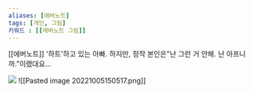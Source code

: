 ```yaml
---
aliases: [에버노트]
tags: [개인, 그림]
키워드 : [[에버노트 그림]]
---
```

[[에버노트]]
'하트'하고 있는 아빠. 하지만, 정작 본인은"난 그런 거 안해. 난 아프니까."이랬대요...  

![](https://www.evernote.com/shard/s360/res/59ff67d5-cd2f-4231-8a8d-f0f551f9de45/SkitchImage0.png)
![[Pasted image 20221005150517.png]]